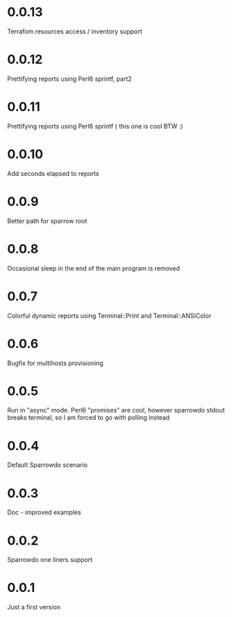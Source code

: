 # 0.0.13

Terrafom resources access / inventory support 

# 0.0.12

Prettifying reports using Perl6 sprintf, part2

# 0.0.11

Prettifying reports using Perl6 sprintf ( this one is cool BTW :)

# 0.0.10

Add seconds elapsed to reports

# 0.0.9

Better path for sparrow root

# 0.0.8

Occasional sleep in the end of the main program is removed

# 0.0.7

Colorful dynamic reports using Terminal::Print and Terminal::ANSIColor

# 0.0.6

Bugfix for multihosts provisioning 

# 0.0.5

Run in "async" mode. Perl6 "promises" are cool, however sparrowdo stdout breaks terminal, so I am forced to go with polling instead 

# 0.0.4

Default Sparrowdo scenario

# 0.0.3

Doc - improved examples

# 0.0.2

Sparrowdo one liners support

# 0.0.1

Just a first version



